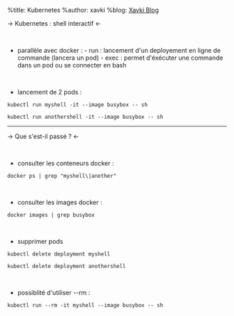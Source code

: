 %title: Kubernetes 
%author: xavki
%blog: [Xavki Blog](https://xavki.blog)


-> Kubernetes : shell interactif <-


<br>


* parallèle avec docker : 
		- run : lancement d'un deployement en ligne de commande (lancera un pod)
		- exec : permet d'éxécuter une commande dans un pod ou se connecter en bash

<br>

* lancement de 2 pods :

```
kubectl run myshell -it --image busybox -- sh

kubectl run anothershell -it --image busybox -- sh
```
-----------------------------------------------------------------------------------------------

-> Que s'est-il passé ? <-


<br>

* consulter les conteneurs docker :

```
docker ps | grep "myshell\|another"
```

<br>

* consulter les images docker :

```
docker images | grep busybox
```

<br>

* supprimer pods

```
kubectl delete deployment myshell

kubectl delete deployment anothershell
```

<br>

* possiblité d'utiliser --rm :

```
kubectl run --rm -it myshell --image busybox -- sh
```


